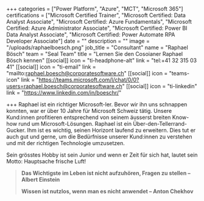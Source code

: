 +++
categories = ["Power Platform", "Azure", "MCT", "Microsoft 365"]
certifications = ["Microsoft Certified Trainer", "Microsoft Certified: Data Analyst Associate", "Microsoft Certified: Azure Fundamentals", "Microsoft Certified: Azure Administrator Associate", "Microsoft Certified: Power BI Data Analyst Associate", "Microsoft Certified: Power Automate RPA Developer Associate"]
date = ""
description = ""
image = "/uploads/raphaelboesch.png"
job_title = "Consultant"
name = "Raphael Bösch"
team = "Seal Team"
title = "Lernen Sie den Cosoianer Raphael Bösch kennen"
[[social]]
icon = "ti-headphone-alt"
link = "tel:+41 32 315 03 41"
[[social]]
icon = "ti-email"
link = "mailto:raphael.boesch@corporatesoftware.ch"
[[social]]
icon = "teams-icon"
link = "https://teams.microsoft.com/l/chat/0/0?users=raphael.boesch@corporatesoftware.ch"
[[social]]
icon = "ti-linkedin"
link = "https://www.linkedin.com/in/boeschr/"

+++
Raphael ist ein richtiger Microsoft-ler. Bevor wir ihn uns schnappen konnten, war er über 10 Jahre für Microsoft Schweiz tätig. Unsere Kund:innen profitieren entsprechend von seinem äusserst breiten Know-how rund um Microsoft-Lösungen. Raphael ist ein Über-den-Tellerrand-Gucker. Ihm ist es wichtig, seinen Horizont laufend zu erweitern. Dies tut er auch gut und gerne, um die Bedürfnisse unserer Kund:innen zu verstehen und mit der richtigen Technologie umzusetzen.

Sein grösstes Hobby ist sein Junior und wenn er Zeit für sich hat, lautet sein Motto: Hauptsache frische Luft!

> **Das Wichtigste im Leben ist nicht aufzuhören, Fragen zu stellen – Albert Einstein**
>
> **Wissen ist nutzlos, wenn man es nicht anwendet – Anton Chekhov**